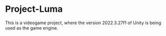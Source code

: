 # Project-Luma
This is a videogame project, where the version 2022.3.27f1 of Unity is being used as the game engine.
